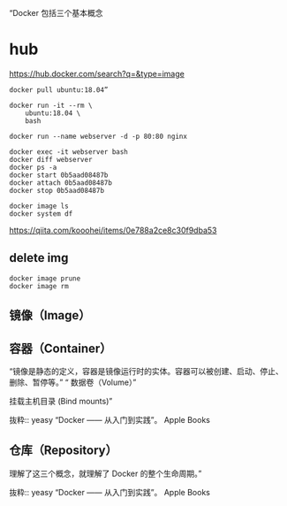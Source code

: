 “Docker 包括三个基本概念
# hub
https://hub.docker.com/search?q=&type=image
```
docker pull ubuntu:18.04”

docker run -it --rm \
    ubuntu:18.04 \
    bash
    
docker run --name webserver -d -p 80:80 nginx

docker exec -it webserver bash
docker diff webserver
docker ps -a
docker start 0b5aad08487b
docker attach 0b5aad08487b
docker stop 0b5aad08487b

docker image ls
docker system df
```
https://qiita.com/kooohei/items/0e788a2ce8c30f9dba53

## delete img
```
docker image prune
docker image rm 
```
## 镜像（Image）

## 容器（Container）
“镜像是静态的定义，容器是镜像运行时的实体。容器可以被创建、启动、停止、删除、暂停等。”
“ 数据卷（Volume）”

挂载主机目录 (Bind mounts)”

抜粋:: yeasy  “Docker —— 从入门到实践”。 Apple Books  

## 仓库（Repository）

理解了这三个概念，就理解了 Docker 的整个生命周期。”

抜粋:: yeasy  “Docker —— 从入门到实践”。 Apple Books  
